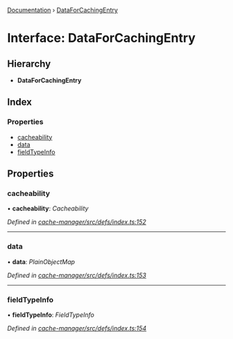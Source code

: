 [Documentation](../README.md) › [DataForCachingEntry](dataforcachingentry.md)

# Interface: DataForCachingEntry

## Hierarchy

* **DataForCachingEntry**

## Index

### Properties

* [cacheability](dataforcachingentry.md#cacheability)
* [data](dataforcachingentry.md#data)
* [fieldTypeInfo](dataforcachingentry.md#fieldtypeinfo)

## Properties

###  cacheability

• **cacheability**: *Cacheability*

*Defined in [cache-manager/src/defs/index.ts:152](https://github.com/badbatch/graphql-box/blob/16e3635/packages/cache-manager/src/defs/index.ts#L152)*

___

###  data

• **data**: *PlainObjectMap*

*Defined in [cache-manager/src/defs/index.ts:153](https://github.com/badbatch/graphql-box/blob/16e3635/packages/cache-manager/src/defs/index.ts#L153)*

___

###  fieldTypeInfo

• **fieldTypeInfo**: *FieldTypeInfo*

*Defined in [cache-manager/src/defs/index.ts:154](https://github.com/badbatch/graphql-box/blob/16e3635/packages/cache-manager/src/defs/index.ts#L154)*
